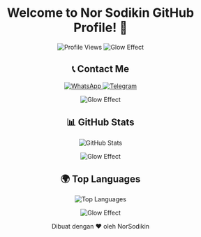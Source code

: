 <h1 align="center">Welcome to Nor Sodikin GitHub Profile! 🌟</h1>
<p align="center">
  <img src="https://komarev.com/ghpvc/?username=V1HyperBot" alt="Profile Views" />
  <img src="https://user-images.githubusercontent.com/73097560/115834477-dbab4500-a447-11eb-908a-139a6edaec5c.gif" alt="Glow Effect" />
</p>

<h2 align="center">📞 Contact Me</h2>
<p align="center">
  <a href="https://wa.me/+6289525658633">
    <img src="https://img.shields.io/badge/WhatsApp-Chat-green?logo=whatsapp&style=flat-square" alt="WhatsApp" />
  </a>
  <a href="https://t.me/NorSodikin">
    <img src="https://img.shields.io/badge/Telegram-Chat-blue?logo=telegram&style=flat-square" alt="Telegram" />
  </a>
</p>
<p align="center">
  <img src="https://user-images.githubusercontent.com/73097560/115834477-dbab4500-a447-11eb-908a-139a6edaec5c.gif" alt="Glow Effect" />
</p>

<h2 align="center">📊 GitHub Stats</h2>
<p align="center">
  <img src="https://github-readme-stats.vercel.app/api?username=V1HyperBot&show_icons=true&theme=radical" alt="GitHub Stats" />
</p>
<p align="center">
  <img src="https://user-images.githubusercontent.com/73097560/115834477-dbab4500-a447-11eb-908a-139a6edaec5c.gif" alt="Glow Effect" />
</p>

<h2 align="center">🌍 Top Languages</h2>
<p align="center">
  <img src="https://github-readme-stats.vercel.app/api/top-langs/?username=V1HyperBot&layout=compact&theme=radical" alt="Top Languages" />
</p>
<p align="center">
  <img src="https://user-images.githubusercontent.com/73097560/115834477-dbab4500-a447-11eb-908a-139a6edaec5c.gif" alt="Glow Effect" />
</p>

<p align="center">
  Dibuat dengan ❤️ oleh NorSodikin
</p>
